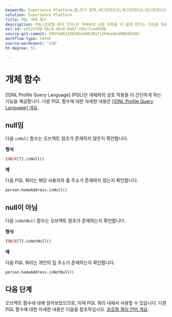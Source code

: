 ```yaml
---
keywords: Experience Platform;홈;인기 항목;세그먼테이션;세그먼테이션;세그먼테이션 서비스;pql;PQL;프로필 쿼리 언어;개체 함수;개체;
solution: Experience Platform
title: PQL 개체 함수
description: PQL(프로필 쿼리 언어)은 개체와의 상호 작용을 더 쉽게 만드는 기능을 제공합니다.
exl-id: e65257d8-5bc8-46c8-8487-33bc7ce4059b
source-git-commit: 59dfa862388394a68630a7136dee8e8988d0368c
workflow-type: tm+mt
source-wordcount: '138'
ht-degree: 5%

---
```


# 개체 함수

[!DNL Profile Query Language] (PQL)은 개체와의 상호 작용을 더 간단하게 하는 기능을 제공합니다. 다른 PQL 함수에 대한 자세한 내용은 [[!DNL Profile Query Language] 개요](./overview.md).

## null임

다음 `isNull` 함수는 오브젝트 참조가 존재하지 않은지 확인합니다.

**형식**

```sql
{OBJECT}.isNull()
```

**예**

다음 PQL 쿼리는 해당 사용자의 홈 주소가 존재하지 않는지 확인합니다.

```sql
person.homeAddress.isNull()
```

## null이 아님

다음 `isNotNull` 함수는 오브젝트 참조가 존재하는지 확인합니다.

**형식**

```sql
{OBJECT}.isNotNull()
```

**예**

다음 PQL 쿼리는 개인의 집 주소가 존재하는지 확인합니다.

```sql
person.homeAddress.isNotNull()
```

## 다음 단계

오브젝트 함수에 대해 알아보았으므로, 이제 PQL 쿼리 내에서 사용할 수 있습니다. 다른 PQL 함수에 대한 자세한 내용은 다음을 참조하십시오. [프로필 쿼리 언어 개요](./overview.md).
